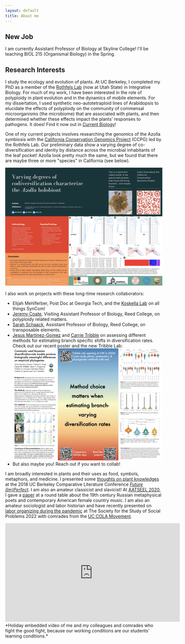 ```yaml
---
layout: default
title: About me
---
```

## New Job
I am currently Assistant Professor of Biology at Skyline College! I'll be teaching BIOL 215 (Organismal Biology) in the Spring. 

## Research Interests
I study the ecology and evolution of plants. At UC Berkeley, I completed my PhD as a member of the [Rothfels Lab](https://rothfelslab.org) (now at Utah State) in Integrative Biology. For much of my work, I have been interested in the role of polyploidy in plant evolution and in the dynamics of mobile elements. For my dissertation, I used synthetic neo-autotetraploid lines of Arabidopsis to elucidate the effects of polyploidy on the community of commensal microorganisms (the microbiome) that are associated with plants, and then determined whether these effects impact the plants’ responses to pathogens. It does! Find it now out in [Current Biology](https://www.sciencedirect.com/science/article/abs/pii/S0960982222007746)!

One of my current projects involves researching the genomics of the Azolla symbiosis with the [California Conservation Genomics Project](https://www.ccgproject.org) (CCPG) led by the Rothfels Lab. Our preliminary data show a varying degree of co-diversification and identiy by distance across the microbial inhabitants of the leaf pocket! Azolla look pretty much the same, but we found that there are maybe three or more "species" in California (see below). 

<img src="/images/poster1.png" alt="Azolla poster" style="width:1000px">

I also work on projects with these long-time research collaborators:
- Elijah Mehlferber, Post Doc at Georgia Tech, and the [Koskella Lab](https://naturesmicrocosm.com) on all things SynCom! 
- [Jeremy Coate](https://sites.google.com/site/coatejeremy/), Visiting Assistant Professor of Biology, Reed College, on polyploidy related matters.
- [Sarah Schaack](https://sites.google.com/site/schaackwork/), Assistant Professor of Biology, Reed College, on transposable elements. 
- [Jesus Martinez-Gomez](https://jesusthebotanist.github.io/) and [Carrie Tribble](https://carrietribble.weebly.com/) on assessing different methods for estimating branch specific shifts in diversification rates. Check out our recent poster and the new Tribble Lab:
  <img src="/images/poster2.png" alt="comp div poster" style="width:1000px">
- But also maybe you! Reach out if you want to collab! 

I am broadly interested in plants and their uses as food, symbols, metaphors, and medicine.
I presented some [thoughts on plant knowledges](https://michaelsongagradstudent.github.io/blog/2018/11/01/Draft-Of-Plant-Knowledges-Talk) at the 2018 UC Berkeley Comparative Literature Conference [*Future (Im)Perfect*](https://futureimperfectconf.wordpress.com/).
I am also an amateur classicist and slavicist! At [AATSEEL 2020](https://www.aatseel.org/program), I gave a [paper](https://michaelsongagradstudent.github.io/blog/2020/02/11/Two-metaphysical-traditions) at a round table about the 19th century Russian metaphysical poets and contemporary American female country music.
I am also an amateur sociologist and labor historian and have recently presented on [labor organizing during the pandemic](https://michaelsongagradstudent.github.io/blog/2022/08/06/SSSP-COLA-Paper) at The Society for the Study of Social Problems 2022 with comrades from the [UC COLA Movement](https://payusmoreucsc.com).

<iframe width="560" height="315" src="https://www.youtube.com/embed/8wsjlsghPH8" frameborder="0" allow="accelerometer; autoplay; encrypted-media; gyroscope; picture-in-picture" allowfullscreen></iframe>
*Holiday embedded video of me and my colleagues and comrades who fight the good fight, because our working conditions are our students' learning conditions.*
